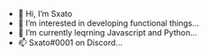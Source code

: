 - 👋 Hi, I’m Sxato
- 👀 I’m interested in developing functional things...
- 🌱 I’m currently leqrning Javascript and Python...
- 📫 Sxato#0001 on Discord...
